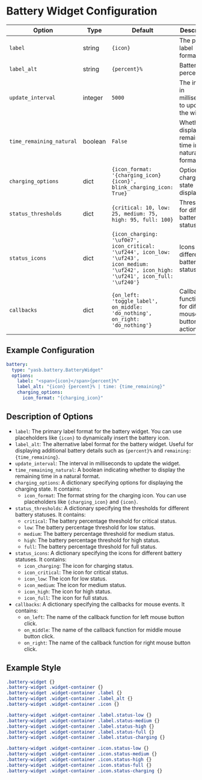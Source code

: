 # Battery Widget Configuration

| Option                  | Type    | Default                                      | Description                                                                 |
|-------------------------|---------|----------------------------------------------|-----------------------------------------------------------------------------|
| `label`                 | string  | `{icon}`                                     | The primary label format.                                                   |
| `label_alt`             | string  | `{percent}%` | Battery percent           | The alternative label format.                                               |
| `update_interval`       | integer | `5000`                                       | The interval in milliseconds to update the widget.                          |
| `time_remaining_natural`| boolean | `False`                                      | Whether to display the remaining time in a natural format.                  |
| `charging_options`      | dict    | `{icon_format: '{charging_icon} {icon}', blink_charging_icon: True}` | Options for charging state display.                                         |
| `status_thresholds`     | dict    | `{critical: 10, low: 25, medium: 75, high: 95, full: 100}` | Thresholds for different battery statuses.                                  |
| `status_icons`          | dict    | `{icon_charging: '\uf0e7', icon_critical: '\uf244', icon_low: '\uf243', icon_medium: '\uf242', icon_high: '\uf241', icon_full: '\uf240'}` | Icons for different battery statuses.                                       |
| `callbacks`             | dict    | `{on_left: 'toggle_label', on_middle: 'do_nothing', on_right: 'do_nothing'}` | Callback functions for different mouse button actions.                      |


## Example Configuration
```yaml
battery:
  type: "yasb.battery.BatteryWidget"
  options:
    label: "<span>{icon}</span>{percent}%"
    label_alt: "{icon} {percent}% | time: {time_remaining}"
    charging_options:
      icon_format: "{charging_icon}"
```


## Description of Options

- `label`: The primary label format for the battery widget. You can use placeholders like `{icon}` to dynamically insert the battery icon.
- `label_alt`: The alternative label format for the battery widget. Useful for displaying additional battery details such as `{percent}%` and `remaining: {time_remaining}`.
- `update_interval`: The interval in milliseconds to update the widget.
- `time_remaining_natural`: A boolean indicating whether to display the remaining time in a natural format.
- `charging_options`: A dictionary specifying options for displaying the charging state. It contains:
  - `icon_format`: The format string for the charging icon. You can use placeholders like `{charging_icon}` and `{icon}`.
- `status_thresholds`: A dictionary specifying the thresholds for different battery statuses. It contains:
  - `critical`: The battery percentage threshold for critical status.
  - `low`: The battery percentage threshold for low status.
  - `medium`: The battery percentage threshold for medium status.
  - `high`: The battery percentage threshold for high status.
  - `full`: The battery percentage threshold for full status.
- `status_icons`: A dictionary specifying the icons for different battery statuses. It contains:
  - `icon_charging`: The icon for charging status.
  - `icon_critical`: The icon for critical status.
  - `icon_low`: The icon for low status.
  - `icon_medium`: The icon for medium status.
  - `icon_high`: The icon for high status.
  - `icon_full`: The icon for full status.
- `callbacks`: A dictionary specifying the callbacks for mouse events. It contains:
  - `on_left`: The name of the callback function for left mouse button click.
  - `on_middle`: The name of the callback function for middle mouse button click.
  - `on_right`: The name of the callback function for right mouse button click.


## Example Style
```css
.battery-widget {}
.battery-widget .widget-container {}
.battery-widget .widget-container .label {}
.battery-widget .widget-container .label_alt {}
.battery-widget .widget-container .icon {}

.battery-widget .widget-container .label.status-low {}
.battery-widget .widget-container .label.status-medium {}
.battery-widget .widget-container .label.status-high {}
.battery-widget .widget-container .label.status-full {}
.battery-widget .widget-container .label.status-charging {}

.battery-widget .widget-container .icon.status-low {}
.battery-widget .widget-container .icon.status-medium {}
.battery-widget .widget-container .icon.status-high {}
.battery-widget .widget-container .icon.status-full {}
.battery-widget .widget-container .icon.status-charging {}
```